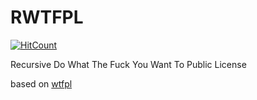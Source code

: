 # RWTFPL

[![HitCount](http://hits.dwyl.io/colgatto/RWTFPL.svg)](http://hits.dwyl.io/colgatto/RWTFPL)

Recursive Do What The Fuck You Want To Public License

based on [wtfpl](http://www.wtfpl.net/)
